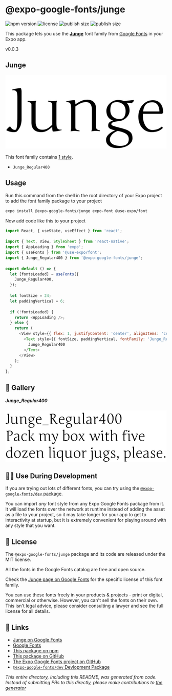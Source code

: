 # @expo-google-fonts/junge

![npm version](https://flat.badgen.net/npm/v/@expo-google-fonts/junge)
![license](https://flat.badgen.net/github/license/expo/google-fonts)
![publish size](https://flat.badgen.net/packagephobia/install/@expo-google-fonts/junge)
![publish size](https://flat.badgen.net/packagephobia/publish/@expo-google-fonts/junge)

This package lets you use the [**Junge**](https://fonts.google.com/specimen/Junge) font family from [Google Fonts](https://fonts.google.com/) in your Expo app.

v0.0.3

## Junge

![Junge](./font-family.png)

This font family contains [1 style](#-gallery).

- `Junge_Regular400`

## Usage

Run this command from the shell in the root directory of your Expo project to add the font family package to your project
```sh
expo install @expo-google-fonts/junge expo-font @use-expo/font
```

Now add code like this to your project
```js
import React, { useState, useEffect } from 'react';

import { Text, View, StyleSheet } from 'react-native';
import { AppLoading } from 'expo';
import { useFonts } from '@use-expo/font';
import { Junge_Regular400 } from '@expo-google-fonts/junge';

export default () => {
  let [fontsLoaded] = useFonts({
    Junge_Regular400,
  });

  let fontSize = 24;
  let paddingVertical = 6;

  if (!fontsLoaded) {
    return <AppLoading />;
  } else {
    return (
      <View style={{ flex: 1, justifyContent: 'center', alignItems: 'center' }}>
        <Text style={{ fontSize, paddingVertical, fontFamily: 'Junge_Regular400' }}>
          Junge_Regular400
        </Text>
      </View>
    );
  }
};

```

## 🔡 Gallery

##### Junge_Regular400
![Junge_Regular400](./573f4ddfb30769905cf4446b3fc01243dd50c8d9ad1f810c91f3b009b109d031.ttf.png)


## 👩‍💻 Use During Development

If you are trying out lots of different fonts, you can try using the [`@expo-google-fonts/dev` package](https://github.com/expo/google-fonts/tree/master/font-packages/dev#readme).

You can import *any* font style from any Expo Google Fonts package from it. It will load the fonts
over the network at runtime instead of adding the asset as a file to your project, so it may take longer
for your app to get to interactivity at startup, but it is extremely convenient
for playing around with any style that you want.

## 📖 License

The `@expo-google-fonts/junge` package and its code are released under the MIT license.

All the fonts in the Google Fonts catalog are free and open source.

Check the [Junge page on Google Fonts](https://fonts.google.com/specimen/Junge) for the specific license of this font family.

You can use these fonts freely in your products & projects - print or digital, commercial or otherwise. However, you can't sell the fonts on their own. This isn't legal advice, please consider consulting a lawyer and see the full license for all details.

## 🔗 Links

- [Junge on Google Fonts](https://fonts.google.com/specimen/Junge)
- [Google Fonts](https://fonts.google.com/)
- [This package on npm](https://www.npmjs.com/package/@expo-google-fonts/junge)
- [This package on GitHub](https://github.com/expo/google-fonts/tree/master/font-packages/junge)
- [The Expo Google Fonts project on GitHub](https://github.com/expo/google-fonts)
- [`@expo-google-fonts/dev` Devlopment Package](https://github.com/expo/google-fonts/tree/master/font-packages/dev)


*This entire directory, including this README, was generated from code. Instead of submitting PRs to this directly, please make contributions to [the generator](https://github.com/expo/google-fonts/tree/master/packages/generator)*
